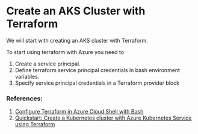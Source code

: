 # Create an AKS Cluster with Terraform

We will start with creating an AKS cluster with Terraform.

To start using terraform with Azure you need to 
1. Create a service principal.
2. Define  terraform service principal credentials in bash environment variables.
3. Specify service principal credentials in a Terraform provider block

### References:
1. [Configure Terraform in Azure Cloud Shell with Bash](https://learn.microsoft.com/en-us/azure/developer/terraform/get-started-cloud-shell-bash?tabs=bash)
2. [Quickstart: Create a Kubernetes cluster with Azure Kubernetes Service using Terraform](https://learn.microsoft.com/en-us/azure/developer/terraform/create-k8s-cluster-with-tf-and-aks)
